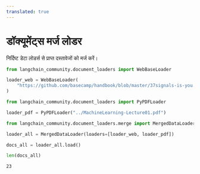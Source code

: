 ```yaml
---
translated: true
---
```


# डॉक्यूमेंट्स मर्ज लोडर

निर्दिष्ट डेटा लोडर्स से प्राप्त दस्तावेजों को मर्ज करें।

```python
from langchain_community.document_loaders import WebBaseLoader

loader_web = WebBaseLoader(
    "https://github.com/basecamp/handbook/blob/master/37signals-is-you.md"
)
```

```python
from langchain_community.document_loaders import PyPDFLoader

loader_pdf = PyPDFLoader("../MachineLearning-Lecture01.pdf")
```

```python
from langchain_community.document_loaders.merge import MergedDataLoader

loader_all = MergedDataLoader(loaders=[loader_web, loader_pdf])
```

```python
docs_all = loader_all.load()
```

```python
len(docs_all)
```

```output
23
```
